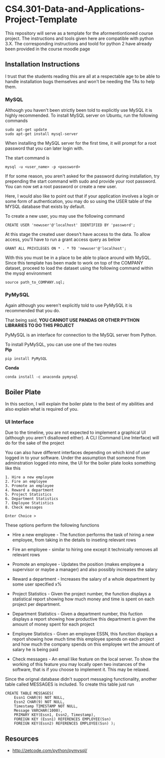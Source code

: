 # CS4.301-Data-and-Applications-Project-Template

This repository will serve as a template for the aformentiontioned course project. The instructions and tools given here are compatible with python 3.X. The corresponding instructions and toold for python 2 have already been provided in the course moodle page

## Installation Instructions

I trust that the students reading this are all at a respectable age to be able to handle installation bugs themselves and won't be needing the TAs to help them. 

### MySQL

Although you haven't been strictly been told to explicitly use MySQL it is highly recommended. To install MySQL server on Ubuntu, run the following commands

```
sudo apt-get update
sudo apt-get install mysql-server
```

When installing the MySQL server for the first time, it will prompt for a root password that you can later login with. 

The start command is
```
mysql -u <user_name> -p <password>
```

If for some reason, you aren't asked for the password during installation, try prepending the start command with sudo and provide your root password. You can now set a root password or create a new user. 

Here, I would also like to point out that if your application involves a login or some form of authentication, you may do so using the USER table of the MYSQL database that exists by default. 

To create a new user, you may use the following command
```
CREATE USER 'newuser'@'localhost' IDENTIFIED BY 'password';
```
At this stage the created user doesn't have access to the data. To allow access, you'll have to run a grant access query as below
```
GRANT ALL PRIVILEGES ON * . * TO 'newuser'@'localhost';
```

With this you must be in a place to be able to place around with MySQL. Since this template has been made to work on top of the COMPANY dataset, proceed to load the dataset using the following command within the mysql environment
```
source path_to_COMPANY.sql;
```

### PyMySQL

Again although you weren't explicitly told to use PyMySQL it is recommended that you do.

That being said, **YOU CANNOT USE PANDAS OR OTHER PYTHON LIBRARIES TO DO THIS PROJECT**

PyMySQL is an interface for connection to the MySQL server from Python.

To install PyMySQL, you can use one of the two routes  
**Pip**
```
pip install PyMySQL
```
**Conda**
```
conda install -c anaconda pymysql
```

## Boiler Plate

In this section, I will explain the boiler plate to the best of my abilities and also explain what is required of you.

### UI Interface
Due to the timeline, you are not expected to implement a graphical UI (although you aren't disallowed either). A CLI (Command Line Interface) will do for the sake of the project

You can also have different interfaces depending on which kind of user logged in to your software. Under the assumption that someone from adminstration logged into mine, the UI for the boiler plate looks something like this
```
1. Hire a new employee
2. Fire an employee
3. Promote an employee
4. Reward a department 
5. Project Statistics
6. Department Statistics
7. Employee Statistics
8. Check messages

Enter Choice > 
```

These options perform the following functions
* Hire a new employee - The function performs the task of hiring a new employee, from taking in the details to inseting relevant rows

* Fire an employee - similar to hiring one except it technically removes all relevant rows

* Promote an employee - Updates the position (makes employee a supervisor or maybe a manager) and also possibly increases the salary

* Reward a department - Increases the salary of a whole department by some user specified x%

* Project Statistics - Given the project number, the function displays a statistical report showing how much money and time is spent on each project per department.

* Department Statistics - Given a department number, this fuction displays a report showing how productive this department is given the amount of money spent for each project 

* Employee Statistics - Given an employee ESSN, this function displays a report showing how much time this employee spends on each project and how much the company spends on this employee wrt the amount of salary he is being paid

* Check messages - An email like feature on the local server. To show the working of this feature you may locally open two instances of the software, that is if you choose to implement it. This may be relaxed.

Since the orignal database didn't support messaging functionality, another table called MESSAGES is included. To create this table just run
```
CREATE TABLE MESSAGES( 
    Essn1 CHAR(9) NOT NULL, 
    Essn2 CHAR(9) NOT NULL, 
    Timestamp TIMESTAMP NOT NULL, 
    Message VARCHAR(1000), 
    PRIMARY KEY(Essn1, Essn2, Timestamp), 
    FOREIGN KEY (Essn1) REFERENCES EMPLOYEE(Ssn)
    FOREIGN KEY(Essn2) REFERENCES EMPLOYEE(Ssn) );

```

## Resources

* http://zetcode.com/python/pymysql/



